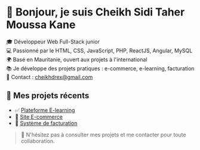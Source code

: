 # 👋 Bonjour, je suis Cheikh Sidi Taher Moussa Kane

🎓 Développeur Web Full-Stack junior  
💻 Passionné par le HTML, CSS, JavaScript, PHP, ReactJS, Angular, MySQL  
🌍 Basé en Mauritanie, ouvert aux projets à l'international  
📚 Je développe des projets pratiques : e-commerce, e-learning, facturation  
📩 Contact : cheikhdrex@gmail.com  

## 🔧 Mes projets récents
- ✅ [Plateforme E-learning](https://github.com/cheikhdrex/elearning)
- 🛒 [Site E-commerce](https://github.com/cheikhdrex/ecommerce)
- 📄 [Système de facturation](https://github.com/cheikhdrex/facturio)

> 📌 N'hésitez pas à consulter mes projets et me contacter pour toute collaboration.

